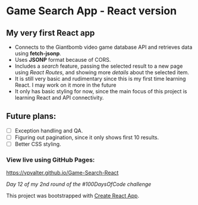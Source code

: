 # Game Search App - React version
## My very first React app

* Connects to the Giantbomb video game database API and retrieves data using **fetch-jsonp**.
* Uses **JSONP** format because of CORS.
* Includes a *search* feature, passing the selected result to a new page using *React Routes*, and showing more *details* about the selected item.
* It is still very basic and rudimentary since this is my first time learning React. I may work on it more in the future
* It only has basic styling for now, since the main focus of this project is learning React and API connectivity.

## Future plans:
- [ ] Exception handling and QA.
- [ ] Figuring out pagination, since it only shows first 10 results.
- [ ] Better CSS styling.

### View live using GitHub Pages:
https://vpvalter.github.io/Game-Search-React

*Day 12 of my 2nd round of the #100DaysOfCode challenge*


This project was bootstrapped with [Create React App](https://github.com/facebook/create-react-app).

